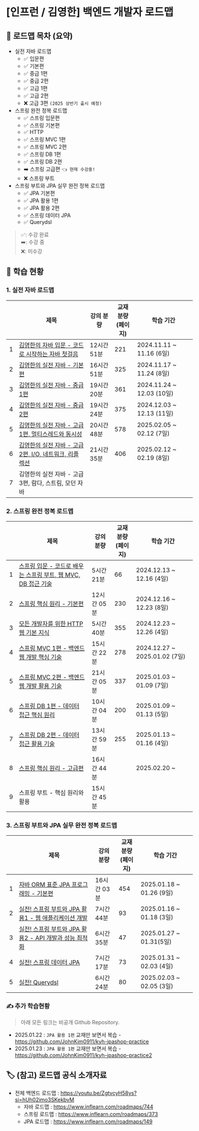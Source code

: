# [인프런 / 김영한] 백엔드 개발자 로드맵


## 📌 로드맵 목차 (요약)

- 실전 자바 로드맵
   - ✅ 입문편
   - ✅ 기본편
   - ✅ 중급 1편
   - ✅ 중급 2편
   - ✅ 고급 1편
   - ✅ 고급 2편
   - ❌ 고급 3편 `(2025 상반기 출시 예정)`
- 스프링 완전 정복 로드맵
   - ✅ 스프링 입문편
   - ✅ 스프링 기본편
   - ✅ HTTP
   - ✅ 스프링 MVC 1편
   - ✅ 스프링 MVC 2편
   - ✅ 스프링 DB 1편
   - ✅ 스프링 DB 2편
   - ➡️ 스프링 고급편 `👈 현재 수강중!`
   - ❌ 스프링 부트
- 스프링 부트와 JPA 실무 완전 정복 로드맵
  - ✅ JPA 기본편
  - ✅ JPA 활용 1편
  - ✅ JPA 활용 2편
  - ✅ 스프링 데이터 JPA
  - ✅ Querydsl

> ✅: 수강 완료 <br>
> ➡️: 수강 중 <br>
> ❌: 미수강

## 📅 학습 현황

### 1. 실전 자바 로드맵

|   | 제목                                                             | 강의 분량    | 교재 분량 <br>(페이지) | 학습 기간                    |
|---|----------------------------------------------------------------|----------|-----------------|--------------------------|
| 1 | [김영한의 자바 입문 - 코드로 시작하는 자바 첫걸음](01_java/java_01_start.md)       | 12시간 51분 | 221             | 2024.11.11 ~ 11.16 (6일)  |
| 2 | [김영한의 실전 자바 - 기본편](01_java/java_02_basic.md)                   | 16시간 51분 | 325             | 2024.11.17 ~ 11.24 (8일)  |
| 3 | [김영한의 실전 자바 - 중급 1편](01_java/java_03_mid1.md)                  | 19시간 20분 | 361             | 2024.11.24 ~ 12.03 (10일) |
| 4 | [김영한의 실전 자바 - 중급 2편](01_java/java_04_mid2.md)                  | 19시간 24분 | 375             | 2024.12.03 ~ 12.13 (11일) |
| 5 | [김영한의 실전 자바 - 고급 1편, 멀티스레드와 동시성](01_java/java_05_adv1.md)      | 20시간 48분 | 578             | 2025.02.05 ~ 02.12 (7일)  |
| 6 | [김영한의 실전 자바 - 고급 2편, I/O, 네트워크, 리플렉션](01_java/java_06_adv2.md) | 21시간 35분 | 406             | 2025.02.12 ~ 02.19 (8일)  |
| 7 | 김영한의 실전 자바 - 고급 3편, 람다, 스트림, 모던 자바                             |          |                 |                          |

### 2. 스프링 완전 정복 로드맵

|   | 제목                                                                       | 강의 분량    | 교재 분량 <br>(페이지) | 학습 기간                        |
|---|--------------------------------------------------------------------------|----------|-----------------|------------------------------|
| 1 | [스프링 입문 - 코드로 배우는 스프링 부트, 웹 MVC, DB 접근 기술](02_spring/spring_01_start.md) | 5시간 21분  | 66              | 2024.12.13 ~ 12.16 (4일)      |
| 2 | [스프링 핵심 원리 - 기본편](02_spring/spring_02_basic.md)                          | 12시간 05분 | 230             | 2024.12.16 ~ 12.23 (8일)      |
| 3 | [모든 개발자를 위한 HTTP 웹 기본 지식](02_spring/spring_03_http.md)                   | 5시간 40분  | 355             | 2024.12.23 ~ 12.26 (4일)      |
| 4 | [스프링 MVC 1편 - 백엔드 웹 개발 핵심 기술](02_spring/spring_04_mvc1.md)               | 15시간 22분 | 278             | 2024.12.27 ~ 2025.01.02 (7일) |
| 5 | [스프링 MVC 2편 - 백엔드 웹 개발 활용 기술](02_spring/spring_05_mvc2.md)               | 21시간 05분 | 337             | 2025.01.03 ~ 01.09 (7일)      |
| 6 | [스프링 DB 1편 - 데이터 접근 핵심 원리](02_spring/spring_06_db1.md)                   | 10시간 04분 | 200             | 2025.01.09 ~ 01.13 (5일)      |
| 7 | [스프링 DB 2편 - 데이터 접근 활용 기술](02_spring/spring_07_db2.md)                   | 13시간 59분 | 255             | 2025.01.13 ~ 01.16 (4일)      |
| 8 | [스프링 핵심 원리 - 고급편](02_spring/spring_08_advanced.md)                       | 16시간 44분 |                 | 2025.02.20 ~                 |
| 9 | 스프링 부트 - 핵심 원리와 활용                                                       | 15시간 45분 |                 |                              |

### 3. 스프링 부트와 JPA 실무 완전 정복 로드맵

|   | 제목                                                                   | 강의 분량    | 교재 분량 <br>(페이지) | 학습 기간                   |
|---|----------------------------------------------------------------------|----------|-----------------|-------------------------|
| 1 | [자바 ORM 표준 JPA 프로그래밍 - 기본편](03_jpa/jpa_01_basic.md)                  | 16시간 03분 | 454             | 2025.01.18 ~ 01.26 (9일) |
| 2 | [실전! 스프링 부트와 JPA 활용1 - 웹 애플리케이션 개발](03_jpa/jpa_02_jpashop.md)        | 7시간 44분  | 93              | 2025.01.16 ~ 01.18 (3일) |
| 3 | [실전! 스프링 부트와 JPA 활용2 - API 개발과 성능 최적화](03_jpa/jpa_03_jpashop_api.md) | 6시간 35분  | 47              | 2025.01.27 ~ 01.31(5일)  |
| 4 | [실전! 스프링 데이터 JPA](03_jpa/jpa_04_spring_data.md)                      | 7시간 17분  | 73              | 2025.01.31 ~ 02.03 (4일) |
| 5 | [실전! Querydsl](03_jpa/jpa_05_querydsl.md)                            | 6시간 24분  | 80              | 2025.02.03 ~ 02.05 (3일) |

### ✍️ 추가 학습현황

> 아래 모든 링크는 비공개 Github Repository.

- 2025.01.22 : `JPA 활용 1편` 교재만 보면서 복습 - https://github.com/JohnKim0911/kyh-jpashop-practice
- 2025.01.23 : `JPA 활용 1편` 교재만 보면서 복습 - https://github.com/JohnKim0911/kyh-jpashop-practice2

## 🏷️ (참고) 로드맵 공식 소개자료

- 전체 백엔드 로드맵 : https://youtu.be/ZgtvcyH58ys?si=hUh02imo3SKekbvM
  - 자바 로드맵 : https://www.inflearn.com/roadmaps/744
  - 스프링 로드맵 : https://www.inflearn.com/roadmaps/373
  - JPA 로드맵 : https://www.inflearn.com/roadmaps/149
